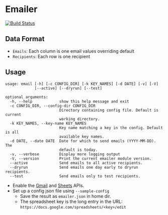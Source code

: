 Emailer
=============
[![Build Status](https://travis-ci.org/WhiteHalmos/emailer.svg?branch=master)](https://travis-ci.org/WhiteHalmos/emailer)

Data Format
-----------------------
- `Emails`: Each column is one email values overriding default
- `Recipients`: Each row is one recipient

Usage
-----
    usage: email [-h] [-c CONFIG_DIR] [-k KEY_NAMES] [-d DATE] [-v] [-V]
                 [--active] [--dryrun] [--test]

    optional arguments:
      -h, --help            show this help message and exit
      -c CONFIG_DIR, --config-dir CONFIG_DIR
                            Directory containing config file. Default is current
                            working directory.
      -k KEY_NAMES, --key-name KEY_NAMES
                            Key name matching a key in the config. Default is all
                            available key names.
      -d DATE, --date DATE  Date for which to send emails (YYYY-MM-DD). The
                            default is today.
      -v, --verbose         Display more logging output
      -V, --version         Print the current emailer module version.
      --active              Send emails to all active recipients.
      --dryrun              Send emails one day early to dryrun recipients.
      --test                Send emails only to test recipients.
* Enable the [Gmail](https://developers.google.com/gmail/api/quickstart/python)
  and [Sheets](https://developers.google.com/sheets/api/quickstart/python) APIs.
* Set up a config json file using `--sample-config`
    * Save the result as `emailer.json` in home dir.
    * The spreadsheet key is the long entry in the URL:
      `https://docs.google.com/spreadsheets/<key>/edit`
